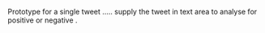 Prototype for a single tweet ..... supply the tweet in text area to analyse for positive or negative .
